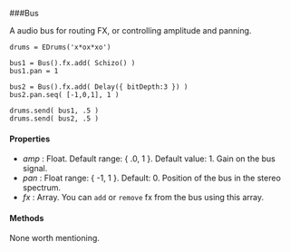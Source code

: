 ###Bus

A audio bus for routing FX, or controlling amplitude and panning.

```
drums = EDrums('x*ox*xo')

bus1 = Bus().fx.add( Schizo() )
bus1.pan = 1

bus2 = Bus().fx.add( Delay({ bitDepth:3 }) )
bus2.pan.seq( [-1,0,1], 1 )

drums.send( bus1, .5 )
drums.send( bus2, .5 )
```

#### Properties

* _amp_ : Float. Default range: { .0, 1 }. Default value: 1. Gain on the bus signal.
* _pan_  : Float range: { -1, 1 }. Default: 0. Position of the bus in the stereo spectrum.
* _fx_ : Array. You can `add` or `remove` fx from the bus using this array.

#### Methods

None worth mentioning.
